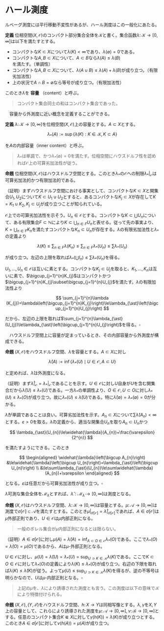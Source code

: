 

# ハール測度

ルベーグ測度には平行移動不変性があるが、ハール測度はこの一般化にあたる。

__定義__ 位相空間$(X, \mathcal{O})$のコンパクト部分集合全体を$\mathcal{K}$と書く。集合函数$\lambda\colon\mathcal{K}\rightarrow\lbrack 0, \infty \rbrack$は以下を満たすとする。

- コンパクトな$K\subset X$について$\lambda (K)<\infty$であり、$\lambda (\emptyset)=0$である。
- コンパクトな$A, B\subset X$について、$A\subset B$なら$\lambda (A)\le\lambda (B)$を満たす。（単調性）
- コンパクトな$A, B\subset X$について、$\lambda (A\cup B)\le\lambda (A)+\lambda (B)$が成り立つ。（有限劣加法性）
- 上の状況で$A\cap B=\emptyset$なら等号が成り立つ。（有限加法性）

このとき$\lambda$を **容量** （content）と呼ぶ。

> コンパクト集合同士の和はコンパクト集合であった。

　容量から外測度に近い概念を定義することができる。

__定義__ $\lambda\colon\mathcal{K}\rightarrow \lbrack 0, \infty \rbrack$を位相空間$(X, \mathcal{O})$上の容量とする。$A\subset X$とする。

$$
\lambda_{\ast}(A):=\sup\lbrace \lambda (K) : K\in\mathcal{K}, K\subset A \rbrace
$$

を$A$の内部容量（inner content）と呼ぶ。

> $\lambda_{\ast}$は単調で、かつ$\lambda_{\ast}(\emptyset)=0$を満たす。位相空間にハウスドルフ性を認めれば$\mathcal{O}$上の可算劣加法性が従う。

__命題__ 位相空間$(X, \mathcal{O})$はハウスドルフ空間とする。このとき$\lambda_{\ast}$の$\mathcal{O}$への制限$\lambda_{\ast}\vert_{\mathcal{O}}$は可算劣加法的かつ有限加法的である。

（証明）まずハウスドルフ空間における事実として、コンパクトな$K\subset X$と開集合$U_{1}, U_{2}$について$K\subset U_{1}\cup U_{2}$とすると、あるコンパクトな$K_{j}\subset X$が存在して$K=K_{1}\cup K_{2}, K_{j}\subset U_{j}$が成り立つことが知られている。

$\mathcal{O}$上での可算劣加法性を示そう。$U_{n}\in\mathcal{O}$とする。コンパクトな$K\subset\bigcup U_{n}$について、ある有限集合$F\subset\mathbb{N}$により$K\subset\bigcup_{n\in F}U_{n}$と表せる。従って先の事実より、$K=\bigcup_{n\in F}K_{n}$を満たすコンパクトな$K_{n}\subset U_{n}$が存在する。$\lambda$の有限劣加法性と$\lambda_{\ast}$の定義より

$$
\lambda (K)\le\sum_{n\in F}\lambda (K_{n})\le\sum_{n\in F}\lambda_{\ast}(U_{n})\le\sum\lambda_{\ast}(U_{n})
$$

が成り立つ。左辺の上限を取れば$\lambda_{\ast}\left(\bigcup I_{n}\right)\le\sum\lambda_{\ast}(U_{n})$を得る。

$U_{1}, \dotsc, U_{n}\in\mathcal{O}$は互いに素とする。コンパクトな$K_{j}\subset U_{j}$を取ると、$K_{1}, \dotsc, K_{n}$は互いに素で、$\bigcup_{j=1}^{n}K_{j}$はコンパクトかつ$\bigcup_{j=1}^{n}K_{j}\subset\bigcup_{j=1}^{n}U_{j}$を満たす。$\lambda$の有限加法性より

$$
\sum_{j=1}^{n}\lambda (K_{j})=\lambda\left(\bigcup_{j=1}^{n}K_{j}\right)\le\lambda_{\ast}\left(\bigcup_{j=1}^{n}U_{j}\right)
$$

だから、左辺の上限を取れば$\sum_{j=1}^{n}\lambda_{\ast}(U_{j})\le\lambda_{\ast}\left(\bigcup_{j=1}^{n}U_{j}\right)$を得る。$\square$

　ハウスドルフ空間上に容量が定まっているとき、その内部容量から外測度が構成できる。

__命題__ $(X, \mathcal{O})$をハウスドルフ空間、$\lambda$を容量とする。$A\subset X$に対し

$$
\widehat{\lambda}(A):=\inf\lbrace \lambda_{\ast}(U)\mid U\in\mathcal{O}, A\subset U \rbrace
$$

と定めれば、$\widehat{\lambda}$は外測度になる。

（証明）まず$\widehat{\lambda}|_{\mathcal{O}}=\lambda_{\ast}|_{\mathcal{O}}$であることを示す。$U\in\mathcal{O}$に対し$U$自身が$U$を含む開集合だから$\widehat{\lambda}(U)\le\lambda_{\ast}(U)$である。一方$\lambda_{\ast}$の単調性より、$O\in\mathcal{O}, U\subset O$に対し$\lambda_{\ast}(U)\le\lambda_{\ast}(O)$が成り立つ。故に$\lambda_{\ast}(U)\le\widehat{\lambda}(U)$である。特に$\widehat{\lambda}(\emptyset)=\lambda_{\ast}(\emptyset)=0$が分かる。

$\widehat{\lambda}$が単調であることは良い。可算劣加法性を示す。$A_{n}\subset X$について$\sum\widehat{\lambda}(A_{n})<\infty$とする。$\varepsilon>0$を取る。$\widehat{\lambda}$の定義から、適当な開集合$U_{n}$を取り$A_{n}\subset U_{n}$かつ

$$
\lambda_{\ast}(U_{n})\le\widehat{\lambda}(A_{n})+\frac{\varepsilon}{2^{n}}
$$

を満たすようにできる。このとき

$$
\begin{aligned}
\widehat{\lambda}\left(\bigcup A_{n}\right)
&\le\widehat{\lambda}\left(\bigcup U_{n}\right)=\lambda_{\ast}\left(\bigcup U_{n}\right) \\
&\le\sum\lambda_{\ast}(U_{n})\le\sum\widehat{\lambda}(A_{n})+\varepsilon
\end{aligned}
$$

となる。$\varepsilon$は任意だから可算劣加法性が成り立つ。$\square$

$\widehat{\lambda}$可測な集合全体を$\mathcal{M}_{\widehat{\lambda}}$とすれば、$\widehat{\lambda}:\mathcal{M}_{\widehat{\lambda}}\rightarrow \lbrack 0, \infty \rbrack$は測度となる。

__命題__ $(X, \mathcal{O})$はハウスドルフ空間、$\lambda\colon\mathcal{K}\rightarrow \lbrack 0, \infty \rbrack$は容量とする。$\mu\colon\mathscr{A}\rightarrow \lbrack 0, \infty \rbrack$は測度で$\sigma\lbrack \mathcal{O} \rbrack\subset\mathscr{A}$を満たすとする。このとき$\mu|_{\sigma\lbrack \mathcal{O} \rbrack}=\widehat{\lambda}|_{\sigma\lbrack \mathcal{O} \rbrack}$であれば、$A\in\sigma\lbrack \mathcal{O} \rbrack$は$\mu$外部正則であり、$U\in\mathcal{O}$は$\mu$内部正則になる。

> 一般のボレル集合が$\mu$内部正則になるとは限らない。

（証明）$A\in\sigma \lbrack \mathcal{O} \rbrack$に対し$\mu (A)=\widehat{\lambda}(A)=\inf_{A\subset O\in\mathcal{O}}\lambda_{\ast}(O)$である。ここで$\lambda_{\ast}(O)=\widehat{\lambda}(O)=\mu (O)$であるから、$A$は$\mu$-外部正則となる。

$U\in\mathcal{O}$に対し、$\mu (U)=\widehat{\lambda}(U)=\lambda_{\ast}(U)=\sup_{U\supset K\in\mathcal{K}}\lambda (K)$である。ここで$K\subset O\in\mathcal{O}$に対して$\lambda_{\ast}(O)$の定義により$\lambda (K)\le\lambda_{\ast}(O)$が成り立つ。右辺の下限を取れば$\lambda (K)\le\widehat{\lambda}(K)$が従う。よって$\mu (U)\le\sup_{U\supset K\in\mathcal{K}}\widehat{\lambda}(K)$を得るが、逆の不等号は明らかなので、$U$は$\mu$-内部正則となる。$\square$

> 上記の$\mu$を、$\lambda$により誘導された測度とも言う。この測度は以下の意味で$\mathcal{K}$により特徴付けられる。

__命題__ $(X, \mathcal{O}), (Y, \mathcal{T})$をハウスドルフ空間、$h\colon X\rightarrow Y$は同相写像とする。$\lambda, \gamma$を$X, Y$上の容量として、これらにより誘導された測度を$\mu\colon \mathcal{A}\rightarrow \lbrack 0, \infty \rbrack, \nu\colon \mathcal{B}\rightarrow \lbrack 0, \infty \rbrack$とする。任意のコンパクト集合$K\Subset X$に対して$\gamma (h(K))=\lambda (K)$が成り立つとする。このとき$A\in\sigma\lbrack \mathcal{O} \rbrack$に対して$\nu (h(A))=\mu (A)$が成り立つ。

<!--
\begin{Proof}
以下$\mathcal{O}, \mathcal{T}$のコンパクト集合全体を$\mathcal{K}, \mathcal{L}$で表す。
まず$U\in\mathcal{O}$に対して
\begin{align*}
\lbrace \lambda (K)\mid K\in\mathcal{K}, K\subset U \lbrace&=\lbrace \gamma (h(K))\mid K\in\mathcal{K}, K\subset U \lbrace \\
&=\lbrace \gamma (L)\mid L=h(K), K\in\mathcal{K}, K\subset U \lbrace \\
&=\lbrace \gamma (L)\mid L\in\mathcal{L}, L\subset h(U) \lbrace
\end{align*}
が成り立つので$\lambda_{\ast}(U)=\gamma_{*}(h(U))$が従う。次に$A\subset X$に対して
\begin{align*}
\lbrace \lambda_{\ast}(U)\mid U\in\mathcal{O}, A\subset U \lbrace&=\lbrace \gamma_{*}(h(U))\mid U\in\mathcal{O}, A\subset U \lbrace \\
&=\lbrace \gamma_{*}(V)\mid V=h(U), U\in\mathcal{O}, A\subset U \lbrace \\
&=\lbrace \gamma_{*}(V)\mid V\in\mathcal{T}, h(A)\subset V \lbrace
\end{align*}
が成り立つので$\widehat{\lambda}(A)=\widehat{\gamma}(h(A))$が成り立つ。
特に$A\in\sigma\lbrack \mathcal{O} \rbrack\subset\mathscr{A}$なら$h(A)\in\sigma\lbrack \mathcal{T} \rbrack\subset\mathscr{B}$であるから、
\\lbrack  \mu (A)=\widehat{\lambda}(A)=\widehat{\gamma}(h(A))=\nu (h(A)) \ \rbrack
を得る。
\end{Proof}

　局所コンパクトな位相群が容量を持つことを示そう。その前に、位相群におけるコンパクト集合の性質に触れておく。

\begin{Lem}
$G$を位相群、$K\Subset G$はコンパクトであるとする。$K\subset U$なる開集合$U$に対し、$1$の開近傍$V$を取り、
$KV=\lbrace xy\mid x\in K, y\in V \lbrace\subset U$とできる。
\end{Lem}
\begin{Proof}
$x\in K$に対し$W_{x}:=x^{-1}U$とおくと$x\in U$より$W_{x}$は$1$の開近傍となる。
そこで$1$の開近傍$V_{x}\subset W_{x}$を$V_{x}V_{x}\subset W_{x}$となるように取る。
このとき$\lbrace x V_{x}\mid x\in K \lbrace$は$K$の開被覆となるから、コンパクト性より$x_{1}, \dotsc, x_{n}\in K$を取り
$K\subset\bigcup_{j=1}^{n}x_{j}V_{x_{j}}$と表せる。$V:=\bigcap_{j=1}^{n}V_{x_{j}}$と定めると$1$の開近傍である。
このとき$x\in K$に対し$x\in x_{j}V_{x_{j}}$となる$x_{j}$が取れるので、
\\lbrack  xV\subset x_{j}V_{x_{j}}V\subset x_{j}V_{x_{j}}V_{x_{j}}\subset x_{j}W_{x_{j}}=U \ \rbrack
を得る。
\end{Proof}

　$G$を局所コンパクトハウスドルフ位相群とする。
$K\Subset G$をコンパクトな部分集合、$V\subset G$は内点を持つとする。即ち$V^{\circ}\neq\emptyset$であるとする。
このとき$\lbrace gV^{\circ}\mid g\in G \lbrace$は$K$の開被覆となるから、有限個の$g_{1}, \dotsc, g_{n}\in G$を選び
$K\subset\bigcup_{j=1}^{n}gV^{\circ}$とできる。このような被覆が存在する$n$の内、最小のものを$\#(K:V)$で表す。

　以下$G$のコンパクト集合全体を$\mathcal{K}$、$1$の開近傍全体を$\mathcal{U}$で表す。
$G$は局所コンパクトであるから、$1$のコンパクト近傍$K_{0}$が存在する。\footnote{位相群の位相は$1$の近傍系で記述できた。}
そこで$U\in\mathcal{U}$に対し、写像$\lambda_{U}:\mathcal{K}\rightarrow \lbrack 0, \infty \rbrack$を
\\lbrack  \lambda_{U}(K):=\frac{\#(K:U)}{\#(K_{0}:U)} \ \rbrack
で定める。ここで$K_{0}$は近傍だから$\#(K_{0}:U)\neq 0$となることに注意する。

　このとき$0\le\lambda_{U}(K)\le\#(K:K_{0})<\infty$が成り立つ。実際$\#(K:U)\le\#(K:K_{0})\#(K_{0}:U)$を示せばよいが、
これは被覆を考えれば明らかである。故に$\lambda_{U}$は
\\lbrack  \Lambda:=\prod_{K\in\mathcal{K}}\lbrack 0, \#(K:K_{0}) \rbrack \ \rbrack
の元と見なせる。この$\Lambda$はチコノフの定理によりコンパクトである。\footnote{選択公理を用いている。}
$V\in\mathscr{U}$に対し、
\\lbrack  \Lambda (V):=\overline{\lbrace \lambda_{U}\mid U\in\mathscr{U}, U\subset V \lbrace} \ \rbrack
と定める。もし$\lbrace \Lambda (V)\mid V\in\mathscr{U} \lbrace$が有限交叉性を持てば、
$\Lambda$がコンパクトであることから
\\lbrack  \bigcap_{V\in\mathscr{U}}\Lambda (V)\neq\emptyset \ \rbrack
が従う。

　実際に$V_{1}, \dotsc, V_{n}\in\mathscr{U}$を取れば、$V:=\bigcap_{j=1}^{n}V_{j}\in\mathscr{U}$であり、
$\lambda_{V}\in\bigcap_{j=1}^{n}\Lambda (V_{j})$となるから$\lbrace \Lambda (V)\mid V\in\mathscr{U} \lbrace$は有限交叉性を持つ。
つまり$\lambda\in\bigcap_{V\in\mathscr{U}}\Lambda (V)$が取れる。
\footnote{ここまでハウスドルフ性は用いていない。しかし$\lambda$が容量であることを示すのに必要となる。}

\begin{Prop}
上記の$\lambda\in\bigcap_{V\in\mathscr{U}}\Lambda (V)$は容量である。
\end{Prop}
\begin{Proof}
(i)　まず$\lambda\in\Lambda$より$\lambda (K)<\infty$が任意の$K\in\mathcal{K}$が成り立つ。
特に$K=\emptyset$のとき、$\#(\emptyset:K_{0})=0$だから$\Lambda$の$\emptyset\in\mathcal{K}$成分は一点になる。
つまり$\lambda (\emptyset)=0$を得る。

　(ii)　$K_{1}, K_{2}\in\mathcal{K}$が$K_{1}\subset K_{2}$を満たすとする。$U\in\mathscr{U}$に対し
$\#(K_{1}:U)\le\#(K_{2}:U)$より$\lambda_{U}(K_{1})\le\lambda_{U}(K_{2})$は明らか。
そこで$f\in\Lambda$に対し$f(K_{2})-f(K_{1})$を対応させる写像$\Lambda\rightarrow\mathbb{R}$は、射影と差の合成なので連続写像となる。
この写像は$\lbrace \lambda_{U}\mid U\in\mathscr{U} \lbrace$上で非負であるから、$\Lambda (V)$上でも非負となる。
よって$\lambda (K_{2})-\lambda (K_{1})\ge 0$を得る。

　(iii)　$K_{1}, K_{2}\in\mathcal{K}$を取る。$U\in\mathscr{U}$に対し、$U$による$K_{1}$の被覆と$K_{2}$の被覆を合わせると
$K_{1}\cup K_{2}$の被覆となるから$\#(K_{1}\cup K_{2}:U)\le\#(K_{1}:U)+\#(K_{2}:U)$となる。
つまり$\lambda_{U}(K_{1}\cup K_{2})\le\lambda_{U}(K_{1})+\lambda_{U}(K_{2})$が分かる。
(ii)と同様に考えれば$\lambda (K_{1}\cup K_{2})\le\lambda (K_{1})+\lambda (K_{2})$が従う。

　(iv)　$K_{1}\cap K_{2}=\emptyset$とする。このとき$G$はハウスドルフ空間だから、互いに素な開集合$U_{1}, U_{2}$を取り
$K_{1}\subset U_{1}, K_{2}\subset U_{2}$とできる。補題より$K_{1}V_{1}\subset U_{1}, K_{2}V_{2}\subset U_{2}$なる
$1$の開近傍$V_{1}, V_{2}$が取れる。そこで$V:=V_{1}\cap V_{2}$と置くと、$K_{1}V\cap K_{2}V=\emptyset$である。
$U\in\mathscr{U}$が$U\subset V^{-1}$を満たすとする。このとき$K_{1}U^{-1}\cap K_{2}U^{-1}=\emptyset$であるが、
$\lambda_{U}(K_{1}\sqcup K_{2})=\lambda_{U}(K_{1})+\lambda_{U}(K_{2})$となる。
実際$n:=\#(K_{1}\sqcup K_{2}:U)$と置き、$K_{1}\sqcup K_{2}\subset\bigcup_{j=1}^{n}g_{j}U$となる被覆を取る。
ここで$g_{j}U\cap K_{1}, g_{j}U\cap K_{2}\neq\emptyset$なら$g_{j}\in K_{1}U^{-1}\cap K_{2}U^{-1}$となるから矛盾する。
従って$g_{j}U$は$K_{1}, K_{2}$の一方のみとしか交わらない。よって$\#(K_{1}:U)+\#(K_{2}:U)\le\#(K_{1}\sqcup K_{2}:U)$が分かる。
結局$f\in\Lambda$に対し$f(K_{1})+f_(K_{2})-f(K_{1}\sqcup K_{2})$を対応させる連続写像は
$\Lambda(V^{-1})$上で恒等的に$0$となり、よって$\lambda (K_{1}\sqcup K_{2})=\lambda (K_{1})+\lambda (K_{2})$を得る。
\end{Proof}

\begin{Thm}
$G$を局所コンパクトハウスドルフ位相群とする。ボレル集合体を$\mathscr{B}(G)=\sigma\lbrack \mathcal{O} \rbrack$と書く。
以下を満たす測度$\mu:\mathscr{B}(G)\rightarrow \lbrack 0, \infty \rbrack$が存在する。
\begin{itemize}
\item\lbrack \textup{(i)} \rbrack $G$のコンパクト集合全体$\mathcal{K}$上で有限値を取る。つまり$K\in\mathcal{K}$なら$\mu (K)<\infty$を満たす。
\item\lbrack \textup{(ii)} \rbrack $\mu$は外部正則である。
\item\lbrack \textup{(iii)} \rbrack 開集合$O\in\mathcal{O}$は$\mu$-内部正則である。
\item\lbrack \textup{(iv)} \rbrack 左移動で不変である。つまり任意の$A\in\mathscr{B}$に対して$\mu (gA)=\mu (A)$が成り立つ。
\end{itemize}
\end{Thm}
\begin{Proof}
$\lambda$を上で得た容量とする。このとき$\sigma\lbrack \mathcal{O} \rbrack\subset\mathcal{M}_{\widehat{\lambda}}$が成り立つ。
$U\in\mathcal{O}$が$\widehat{\lambda}$-可測であることを示せばよい。$A\subset G$及び$\varepsilon>0$を取る。
$\widehat{\lambda}(A)=\inf_{A\subset U\in\mathcal{O}}\lambda_{\ast}(O)$であるから、ある$O\in\mathcal{O}$が存在して
\\lbrack  A\subset O, \lambda_{\ast}(O)\le\widehat{\lambda}(A)+\frac{\varepsilon}{3} \ \rbrack
を満たすように取れる。ここで$O\cap U$は開集合だから
$\widehat{\lambda}(O\cap U)=\lambda_{\ast}(O\cap U)=\sup_{O\cap U\supset K\in\mathcal{K}}\lambda (K)$である。
よってある$K\in\mathcal{K}$が存在して
\\lbrack  K\subset O\cap U, \widehat{\lambda}(O\cap U)-\frac{\varepsilon}{3}\le\lambda (K) \ \rbrack
を満たすように取れる。更に$O\backslash K$も開集合だから、同様にして$L\in\mathcal{K}$を
\\lbrack  L\subset O\backslash K, \widehat{\lambda}(O\backslash K)-\frac{\varepsilon}{3}\le\lambda (L) \ \rbrack
を満たすように取れる。$K\subset U$より$O\backslash U\subset O\backslash K$となり、また$K\cap L=\emptyset$であるから、
\begin{align*}
\widehat{\lambda}(A\cap U)+\widehat{\lambda}(A\backslash U)-\frac{2}{3}\varepsilon
&\le\widehat{\lambda}(O\cap U)+\widehat{\lambda}(O\backslash U)-\frac{2}{3}\varepsilon \\
&\le\lambda (K)+\widehat{\lambda}(O\backslash K)-\frac{\varepsilon}{3} \\
&\le\lambda (K)+\lambda (L)=\lambda (K\sqcup L)\\
&\le\lambda_{\ast}((O\cap U)\cup (O\backslash K))=\lambda_{\ast}(O) \\
&\le\widehat{\lambda}(A)+\frac{\varepsilon}{3}
\end{align*}
となる。つまり
\\lbrack  \widehat{\lambda}(A\cap U)+\widehat{\lambda}(A\backslash U)\le\widehat{\lambda}(A)+\varepsilon \ \rbrack
であるから、$\varepsilon$が任意に取れたので$U$は$\widehat{\lambda}$-可測となる。

　以上により$\mu:=\widehat{\lambda}|_{\sigma\lbrack \mathcal{O} \rbrack}$が求める測度となる。後は$\mathcal{K}$上で有限値を取ることを示せばよい。
$K\in\mathcal{K}$を取る。$x\in K$に対しコンパクトな近傍$K_{x}$を取れるが、このとき$\lbrace K_{x}^{\circ} \lbrace$は$K$の開被覆となる。
$K$はコンパクトだから有限個の$K_{1}, \dotsc, K_{n}$を取り、$K\subset\bigcup_{j=1}^{n}K_{j}^{\circ}$とできる。
このとき$L:=\bigcup_{j=1}^{n}K_{j}$とすれば$K\subset L^{\circ}\subset L$が従う。故に
\\lbrack  \widehat{\lambda}(K)\le\lambda_{\ast}(L^{\circ})\le\lambda_{\ast}(L)=\lambda (L)<\infty \ \rbrack
を得る。
\end{Proof}

\begin{Def}
定理の条件を満たす測度を左不変ハール測度\textup{(left-invariant Haar measure)}と呼ぶ。
条件\textup{(iv)}を以下の\textup{(iv$^{\prime}$)}に変えた条件を満たす測度を右不変ハール測度と呼ぶ。
\begin{itemize}
\item\lbrack \textup{(iv$^{\prime}$)} \rbrack 右移動で不変である。つまり$A\in\mathscr{B}$に対して$\mu (Ag)=\mu (A)$が成り立つ。
\end{itemize}
両方の条件を満たす測度を両側不変ハール測度と呼ぶ。
\end{Def}



-->